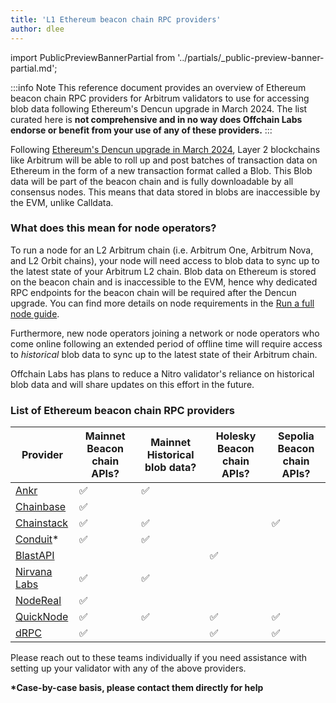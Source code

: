 ```yaml
---
title: 'L1 Ethereum beacon chain RPC providers'
author: dlee
---
```


import PublicPreviewBannerPartial from '../partials/_public-preview-banner-partial.md';

<PublicPreviewBannerPartial />

:::info Note
This reference document provides an overview of Ethereum beacon chain RPC providers for Arbitrum validators to use for accessing blob data following Ethereum's Dencun upgrade in March 2024. The list curated here is **not comprehensive and in no way does Offchain Labs endorse or benefit from your use of any of these providers.**
:::

Following [Ethereum's Dencun upgrade in March 2024](https://eips.ethereum.org/EIPS/eip-7569), Layer 2 blockchains like Arbitrum will be able to roll up and post batches of transaction data on Ethereum in the form of a new transaction format called a Blob. This Blob data will be part of the beacon chain and is fully downloadable by all consensus nodes. This means that data stored in blobs are inaccessible by the EVM, unlike Calldata.

### What does this mean for node operators?

To run a node for an L2 Arbitrum chain (i.e. Arbitrum One, Arbitrum Nova, and L2 Orbit chains), your node will need access to blob data to sync up to the latest state of your Arbitrum L2 chain. Blob data on Ethereum is stored on the beacon chain and is inaccessible to the EVM, hence why dedicated RPC endpoints for the beacon chain will be required after the Dencun upgrade. You can find more details on node requirements in the [Run a full node guide](/run-arbitrum-node/03-run-full-node.md).

Furthermore, new node operators joining a network or node operators who come online following an extended period of offline time will require access to _historical_ blob data to sync up to the latest state of their Arbitrum chain.

Offchain Labs has plans to reduce a Nitro validator's reliance on historical blob data and will share updates on this effort in the future.

### List of Ethereum beacon chain RPC providers

| Provider                                                                    | Mainnet Beacon chain APIs? | Mainnet Historical blob data? | Holesky Beacon chain APIs? | Sepolia Beacon chain APIs? |
| --------------------------------------------------------------------------- | -------------------------- | ----------------------------- | -------------------------- | -------------------------- |
| [Ankr](https://www.ankr.com/docs/rpc-service/chains/chains-api/eth-beacon/) | ✅                         | ✅                            |                            |                            |
| [Chainbase](https://chainbase.com/)                                         | ✅                         |                               |                            |                            |
| [Chainstack](https://docs.chainstack.com/reference/beacon-chain)            | ✅                         | ✅                            |                            | ✅                         |
| [Conduit](https://conduit.xyz/)\*                                           | ✅                         | ✅                            |                            |                            |
| [BlastAPI](https://blastapi.io/public-api/ethereum)                         |                            |                               | ✅                         |                            |
| [Nirvana Labs](https://nirvanalabs.io)                                      | ✅                         | ✅                            |                            |                            |
| [NodeReal](https://nodereal.io/)                                            | ✅                         |                               |                            |                            |
| [QuickNode](https://www.quicknode.com/docs/ethereum)                        | ✅                         | ✅                            | ✅                         | ✅                         |
| [dRPC](https://drpc.org/chainlist/eth-beacon-chain?utm_source=docs&utm_medium=arbitrum_eth_beacon)                         | ✅                         |                               | ✅                         | ✅                         |

Please reach out to these teams individually if you need assistance with setting up your validator with any of the above providers.

**\*Case-by-case basis, please contact them directly for help**
